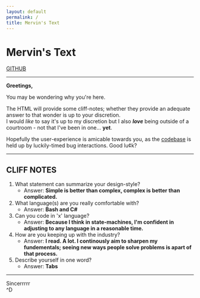 ```yaml
---
layout: default
permalink: /
title: Mervin's Text
---
```


# Mervin's Text

[GITHUB][GIT]

___

**Greetings,**

You may be wondering why you're here.

The HTML will provide some cliff-notes; whether they provide an adequate answer
to that wonder is up to your discretion.
<br>
I would *like* to say it's up to my discretion but I also ***love*** being outside
of a courtroom - not that I've been in one... **yet**.

Hopefully the user-experience is amicable towards you, as the [codebase][CODE]
is held up by luckily-timed bug interactions. Good lu¢k?

___

## CLIFF NOTES

1. What statement can summarize your design-style?
	+ Answer: **Simple is better than complex, complex is better than complicated.**
2. What language(s) are you really comfortable with?
	+ Answer: **Bash and C#**
3. Can you code in 'x' language?
	+ Answer: **Because I think in state-machines, I'm confident in adjusting
	to any language in a reasonable time.**
4. How are you keeping up with the industry?
	+ Answer: **I read. A lot. I continously aim to sharpen my fundementals;
	seeing new ways people solve problems is apart of that process.**
5. Describe yourself in one word?
	+ Answer: **Tabs**
	
___

Sincerrrrr
<br>
\^D

[GIT]: (/)
[CODE]: (..)
